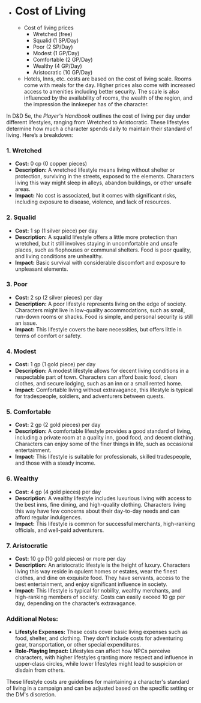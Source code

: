 
- # Cost of Living
	- Cost of living prices
		- Wretched (free)
		- Squalid (1 SP/Day)
		- Poor (2 SP/Day)
		- Modest (1 GP/Day)
		- Comfortable (2 GP/Day)
		- Wealthy (4 GP/Day)
		- Aristocratic (10 GP/Day)
	- Hotels, Inns, etc. costs are based on the cost of living scale. Rooms come with meals for the day. Higher prices also come with increased access to amenities including better security. The scale is  also influenced by the availability of rooms, the wealth of the region, and the impression the innkeeper has of the character.

 
In D&D 5e, the *Player's Handbook* outlines the cost of living per day under different lifestyles, ranging from Wretched to Aristocratic. These lifestyles determine how much a character spends daily to maintain their standard of living. Here’s a breakdown:

### **1. Wretched**
- **Cost:** 0 cp (0 copper pieces)
- **Description:** A wretched lifestyle means living without shelter or protection, surviving in the streets, exposed to the elements. Characters living this way might sleep in alleys, abandon buildings, or other unsafe areas.
- **Impact:** No cost is associated, but it comes with significant risks, including exposure to disease, violence, and lack of resources.

### **2. Squalid**
- **Cost:** 1 sp (1 silver piece) per day
- **Description:** A squalid lifestyle offers a little more protection than wretched, but it still involves staying in uncomfortable and unsafe places, such as flophouses or communal shelters. Food is poor quality, and living conditions are unhealthy.
- **Impact:** Basic survival with considerable discomfort and exposure to unpleasant elements.

### **3. Poor**
- **Cost:** 2 sp (2 silver pieces) per day
- **Description:** A poor lifestyle represents living on the edge of society. Characters might live in low-quality accommodations, such as small, run-down rooms or shacks. Food is simple, and personal security is still an issue.
- **Impact:** This lifestyle covers the bare necessities, but offers little in terms of comfort or safety.

### **4. Modest**
- **Cost:** 1 gp (1 gold piece) per day
- **Description:** A modest lifestyle allows for decent living conditions in a respectable part of town. Characters can afford basic food, clean clothes, and secure lodging, such as an inn or a small rented home.
- **Impact:** Comfortable living without extravagance, this lifestyle is typical for tradespeople, soldiers, and adventurers between quests.

### **5. Comfortable**
- **Cost:** 2 gp (2 gold pieces) per day
- **Description:** A comfortable lifestyle provides a good standard of living, including a private room at a quality inn, good food, and decent clothing. Characters can enjoy some of the finer things in life, such as occasional entertainment.
- **Impact:** This lifestyle is suitable for professionals, skilled tradespeople, and those with a steady income.

### **6. Wealthy**
- **Cost:** 4 gp (4 gold pieces) per day
- **Description:** A wealthy lifestyle includes luxurious living with access to the best inns, fine dining, and high-quality clothing. Characters living this way have few concerns about their day-to-day needs and can afford regular indulgences.
- **Impact:** This lifestyle is common for successful merchants, high-ranking officials, and well-paid adventurers.

### **7. Aristocratic**
- **Cost:** 10 gp (10 gold pieces) or more per day
- **Description:** An aristocratic lifestyle is the height of luxury. Characters living this way reside in opulent homes or estates, wear the finest clothes, and dine on exquisite food. They have servants, access to the best entertainment, and enjoy significant influence in society.
- **Impact:** This lifestyle is typical for nobility, wealthy merchants, and high-ranking members of society. Costs can easily exceed 10 gp per day, depending on the character’s extravagance.

### **Additional Notes:**
- **Lifestyle Expenses:** These costs cover basic living expenses such as food, shelter, and clothing. They don’t include costs for adventuring gear, transportation, or other special expenditures.
- **Role-Playing Impact:** Lifestyles can affect how NPCs perceive characters, with higher lifestyles granting more respect and influence in upper-class circles, while lower lifestyles might lead to suspicion or disdain from others.

These lifestyle costs are guidelines for maintaining a character's standard of living in a campaign and can be adjusted based on the specific setting or the DM's discretion.